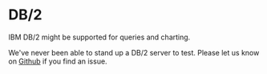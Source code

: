 # DB/2

IBM DB/2 might be supported for queries and charting. 

We've never been able to stand up a DB/2 server to test. Please let us know on [Github](https://github.com/KyleU/databaseflow) if you find an issue.
